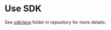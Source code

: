 # Use SDK

See [sdk/java](https://github.com/alibaba/virtual-environment/tree/master/sdk/java) folder in repository for more details.
